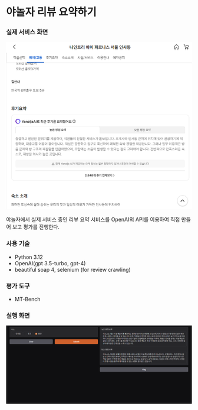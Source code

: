 # 야놀자 리뷰 요약하기

### 실제 서비스 화면
![서비스 화면](./src/now_services.png)

야놀자에서 실제 서비스 중인 리뷰 요약 서비스를 
OpenAI의 API를 이용하여 직접 만들어 보고 평가를 진행한다.

### 사용 기술
- Python 3.12
- OpenAI(gpt 3.5-turbo, gpt-4)
- beautiful soap 4, selenium (for review crawling)

### 평가 도구
- MT-Bench

### 실행 화면
![데모 화면](./src/launch_demo.png)